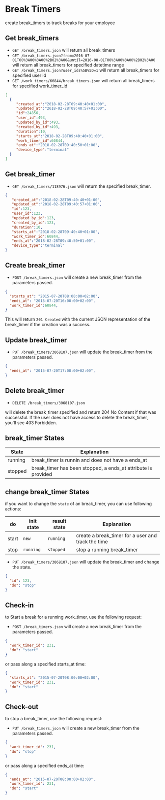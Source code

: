 Break Timers
=======================

create break_timers to track breaks for your employee

Get break_timers
----------

* `GET /break_timers.json` will return all break_timers
* `GET /break_timers.json?from=2016-07-01T00%3A00%3A00%2B02%3A00&until=2016-08-01T00%3A00%3A00%2B02%3A00` will return all break_timers for specified datetime range
* `GET /break_timers.json?user_ids%5B%5D=1` will return all break_timers for specified user id
* `GET /work_timers/60844/break_timers.json` will return all break_timers for specified work_timer_id

```json
[
  {
     "created_at":"2018-02-28T09:40:40+01:00",
     "updated_at":"2018-02-28T09:40:57+01:00",
     "id":24856,
     "user_id":493,
     "updated_by_id":493,
     "created_by_id":493,
     "duration":10,
     "starts_at":"2018-02-28T09:40:40+01:00",
     "work_timer_id":60844,
     "ends_at":"2018-02-28T09:40:50+01:00",
     "device_type":"terminal"
  }
]
```

Get break_timer
----------

* `GET /break_timers/118976.json` will return the specified break_timer.

```json
{
   "created_at":"2018-02-28T09:40:40+01:00",
   "updated_at":"2018-02-28T09:40:57+01:00",
   "id":123,
   "user_id":123,
   "updated_by_id":123,
   "created_by_id":123,
   "duration":10,
   "starts_at":"2018-02-28T09:40:40+01:00",
   "work_timer_id":60844,
   "ends_at":"2018-02-28T09:40:50+01:00",
   "device_type":"terminal"
}
```

Create break_timer
--------------

* `POST /break_timers.json` will create a new break_timer from the parameters passed.

```json
{
  "starts_at": "2015-07-20T08:00:00+02:00",
  "ends_at": "2015-07-20T16:00:00+02:00",
  "work_timer_id":60844,
}
```

This will return `201 Created` with the current JSON representation of the break_timer if the creation was a success.


Update break_timer
--------------

* `PUT /break_timers/3068107.json` will update the break_timer from the parameters passed.

```json
{
  "ends_at": "2015-07-20T17:00:00+02:00",
}
```

Delete break_timer
--------------

* `DELETE /break_timers/3068107.json`

will delete the break_timer specified and return 204 No Content if that was successful. If the user does not have access to delete the break_timer, you'll see 403 Forbidden.


break_timer States
--------------

| State      | Explanation                                                 |
|----------- |-----------------------------------------------------------  |
| running    | break_timer is runnin and does not have a ends_at             |
| stopped    | break_timer has been stopped, a ends_at attribute is provided |


change break_timer States
--------------

if you want to change the `state` of an break_timer, you can use following actions:


| do          | init state      | result state | Explanation                                                 |
|-----------  |---------------- |------------- |-----------------------------------------------------------  |
| start       | `new`           | `running`    | create a break_timer for a user and track the time           |
| stop        | `running`       | `stopped`    | stop a running break_timer |


* `PUT /break_timers/3068107.json` will update the break_timer and change the state.

```json
{
  "id": 123,
  "do": "stop"
}
```


Check-in
--------------

to Start a break for a running work_timer, use the following request:

* `POST /break_timers.json` will create a new break_timer from the parameters passed.

```json
{
  "work_timer_id": 231,
  "do": "start"
}
```

or pass along a specified starts_at time:

```json
{
  "starts_at": "2015-07-20T08:00:00+02:00",
  "work_timer_id": 231,
  "do": "start"
}
```


Check-out
--------------


to stop a break_timer, use the following request:

* `PUT /break_timers.json` will create a new break_timer from the parameters passed.

```json
{
  "work_timer_id": 231,
  "do": "stop"
}
```

or pass along a specified ends_at time:

```json
{
  "ends_at": "2015-07-20T08:00:00+02:00",
  "work_timer_id": 231,
  "do": "start"
}
```

